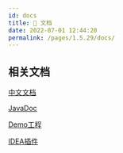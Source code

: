 ```yaml
---
id: docs
title: 📖 文档
date: 2022-07-01 12:44:20
permalink: /pages/1.5.29/docs/
---
```


## 相关文档

[中文文档](/pages/1.5.29/intro/)

[JavaDoc](https://apidoc.gitee.com/dromara/forest/)

[Demo工程](https://gitee.com/dt_flys/forest-example)

[IDEA插件](/pages/plugin/forestx/)

